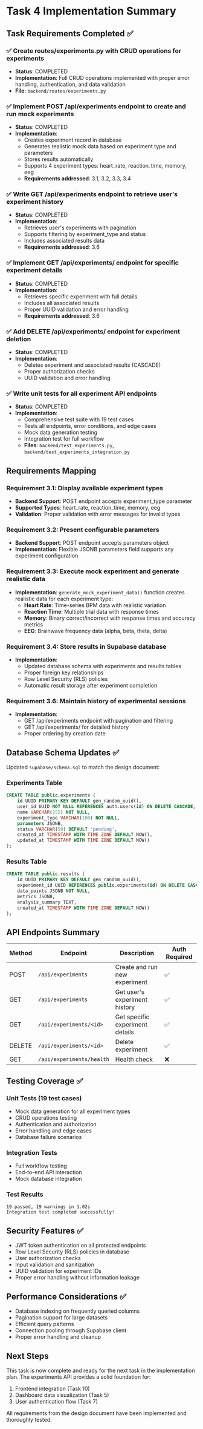 # Task 4 Implementation Summary

## Task Requirements Completed ✅

### ✅ Create routes/experiments.py with CRUD operations for experiments
- **Status**: COMPLETED
- **Implementation**: Full CRUD operations implemented with proper error handling, authentication, and data validation
- **File**: `backend/routes/experiments.py`

### ✅ Implement POST /api/experiments endpoint to create and run mock experiments
- **Status**: COMPLETED
- **Implementation**: 
  - Creates experiment record in database
  - Generates realistic mock data based on experiment type and parameters
  - Stores results automatically
  - Supports 4 experiment types: heart_rate, reaction_time, memory, eeg
  - **Requirements addressed**: 3.1, 3.2, 3.3, 3.4

### ✅ Write GET /api/experiments endpoint to retrieve user's experiment history
- **Status**: COMPLETED
- **Implementation**:
  - Retrieves user's experiments with pagination
  - Supports filtering by experiment_type and status
  - Includes associated results data
  - **Requirements addressed**: 3.6

### ✅ Implement GET /api/experiments/<id> endpoint for specific experiment details
- **Status**: COMPLETED
- **Implementation**:
  - Retrieves specific experiment with full details
  - Includes all associated results
  - Proper UUID validation and error handling
  - **Requirements addressed**: 3.6

### ✅ Add DELETE /api/experiments/<id> endpoint for experiment deletion
- **Status**: COMPLETED
- **Implementation**:
  - Deletes experiment and associated results (CASCADE)
  - Proper authorization checks
  - UUID validation and error handling

### ✅ Write unit tests for all experiment API endpoints
- **Status**: COMPLETED
- **Implementation**:
  - Comprehensive test suite with 19 test cases
  - Tests all endpoints, error conditions, and edge cases
  - Mock data generation testing
  - Integration test for full workflow
  - **Files**: `backend/test_experiments.py`, `backend/test_experiments_integration.py`

## Requirements Mapping

### Requirement 3.1: Display available experiment types
- **Backend Support**: POST endpoint accepts experiment_type parameter
- **Supported Types**: heart_rate, reaction_time, memory, eeg
- **Validation**: Proper validation with error messages for invalid types

### Requirement 3.2: Present configurable parameters
- **Backend Support**: POST endpoint accepts parameters object
- **Implementation**: Flexible JSONB parameters field supports any experiment configuration

### Requirement 3.3: Execute mock experiment and generate realistic data
- **Implementation**: `generate_mock_experiment_data()` function creates realistic data for each experiment type:
  - **Heart Rate**: Time-series BPM data with realistic variation
  - **Reaction Time**: Multiple trial data with response times
  - **Memory**: Binary correct/incorrect with response times and accuracy metrics
  - **EEG**: Brainwave frequency data (alpha, beta, theta, delta)

### Requirement 3.4: Store results in Supabase database
- **Implementation**: 
  - Updated database schema with experiments and results tables
  - Proper foreign key relationships
  - Row Level Security (RLS) policies
  - Automatic result storage after experiment completion

### Requirement 3.6: Maintain history of experimental sessions
- **Implementation**:
  - GET /api/experiments endpoint with pagination and filtering
  - GET /api/experiments/<id> for detailed history
  - Proper ordering by creation date

## Database Schema Updates ✅

Updated `supabase/schema.sql` to match the design document:

### Experiments Table
```sql
CREATE TABLE public.experiments (
    id UUID PRIMARY KEY DEFAULT gen_random_uuid(),
    user_id UUID NOT NULL REFERENCES auth.users(id) ON DELETE CASCADE,
    name VARCHAR(255) NOT NULL,
    experiment_type VARCHAR(100) NOT NULL,
    parameters JSONB,
    status VARCHAR(50) DEFAULT 'pending',
    created_at TIMESTAMP WITH TIME ZONE DEFAULT NOW(),
    updated_at TIMESTAMP WITH TIME ZONE DEFAULT NOW()
);
```

### Results Table
```sql
CREATE TABLE public.results (
    id UUID PRIMARY KEY DEFAULT gen_random_uuid(),
    experiment_id UUID REFERENCES public.experiments(id) ON DELETE CASCADE,
    data_points JSONB NOT NULL,
    metrics JSONB,
    analysis_summary TEXT,
    created_at TIMESTAMP WITH TIME ZONE DEFAULT NOW()
);
```

## API Endpoints Summary

| Method | Endpoint | Description | Auth Required |
|--------|----------|-------------|---------------|
| POST | `/api/experiments` | Create and run new experiment | ✅ |
| GET | `/api/experiments` | Get user's experiment history | ✅ |
| GET | `/api/experiments/<id>` | Get specific experiment details | ✅ |
| DELETE | `/api/experiments/<id>` | Delete experiment | ✅ |
| GET | `/api/experiments/health` | Health check | ❌ |

## Testing Coverage ✅

### Unit Tests (19 test cases)
- Mock data generation for all experiment types
- CRUD operations testing
- Authentication and authorization
- Error handling and edge cases
- Database failure scenarios

### Integration Tests
- Full workflow testing
- End-to-end API interaction
- Mock database integration

### Test Results
```
19 passed, 19 warnings in 1.02s
Integration test completed successfully!
```

## Security Features ✅

- JWT token authentication on all protected endpoints
- Row Level Security (RLS) policies in database
- User authorization checks
- Input validation and sanitization
- UUID validation for experiment IDs
- Proper error handling without information leakage

## Performance Considerations ✅

- Database indexing on frequently queried columns
- Pagination support for large datasets
- Efficient query patterns
- Connection pooling through Supabase client
- Proper error handling and cleanup

## Next Steps

This task is now complete and ready for the next task in the implementation plan. The experiments API provides a solid foundation for:

1. Frontend integration (Task 10)
2. Dashboard data visualization (Task 5)
3. User authentication flow (Task 7)

All requirements from the design document have been implemented and thoroughly tested.